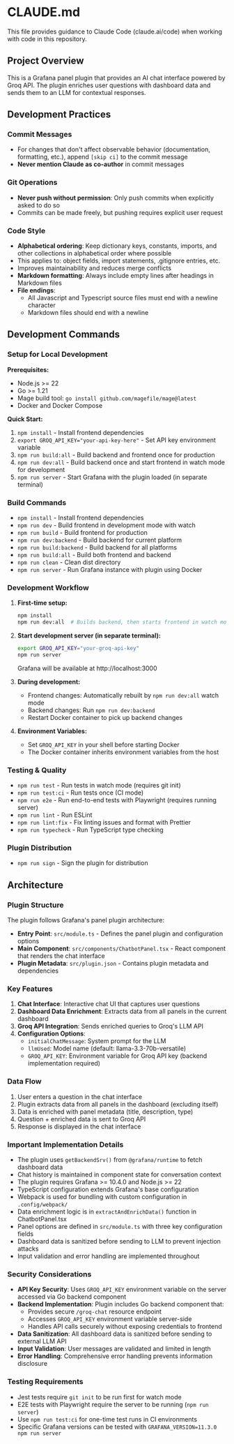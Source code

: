 # CLAUDE.md

This file provides guidance to Claude Code (claude.ai/code) when working with code in this repository.

## Project Overview

This is a Grafana panel plugin that provides an AI chat interface powered by Groq API. The plugin enriches user questions with dashboard data and sends them to an LLM for contextual responses.

## Development Practices

### Commit Messages

- For changes that don't affect observable behavior (documentation, formatting, etc.), append `[skip ci]` to the commit message
- **Never mention Claude as co-author** in commit messages

### Git Operations

- **Never push without permission**: Only push commits when explicitly asked to do so
- Commits can be made freely, but pushing requires explicit user request

### Code Style

- **Alphabetical ordering**: Keep dictionary keys, constants, imports, and other collections in alphabetical order where possible
- This applies to: object fields, import statements, .gitignore entries, etc.
- Improves maintainability and reduces merge conflicts
- **Markdown formatting**: Always include empty lines after headings in Markdown files
- **File endings**:
  - All Javascript and Typescript source files must end with a newline character
  - Markdown files should end with a newline

## Development Commands

### Setup for Local Development

**Prerequisites:**

- Node.js >= 22
- Go >= 1.21
- Mage build tool: `go install github.com/magefile/mage@latest`
- Docker and Docker Compose

**Quick Start:**

1. `npm install` - Install frontend dependencies
2. `export GROQ_API_KEY="your-api-key-here"` - Set API key environment variable
3. `npm run build:all` - Build backend and frontend once for production
4. `npm run dev:all` - Build backend once and start frontend in watch mode for development
5. `npm run server` - Start Grafana with the plugin loaded (in separate terminal)

### Build Commands

- `npm install` - Install frontend dependencies
- `npm run dev` - Build frontend in development mode with watch
- `npm run build` - Build frontend for production
- `npm run dev:backend` - Build backend for current platform
- `npm run build:backend` - Build backend for all platforms
- `npm run build:all` - Build both frontend and backend
- `npm run clean` - Clean dist directory
- `npm run server` - Run Grafana instance with plugin using Docker

### Development Workflow

1. **First-time setup:**

   ```bash
   npm install
   npm run dev:all  # Builds backend, then starts frontend in watch mode
   ```

2. **Start development server (in separate terminal):**

   ```bash
   export GROQ_API_KEY="your-groq-api-key"
   npm run server
   ```

   Grafana will be available at http://localhost:3000

3. **During development:**

   - Frontend changes: Automatically rebuilt by `npm run dev:all` watch mode
   - Backend changes: Run `npm run dev:backend`
   - Restart Docker container to pick up backend changes

4. **Environment Variables:**
   - Set `GROQ_API_KEY` in your shell before starting Docker
   - The Docker container inherits environment variables from the host

### Testing & Quality

- `npm run test` - Run tests in watch mode (requires git init)
- `npm run test:ci` - Run tests once (CI mode)
- `npm run e2e` - Run end-to-end tests with Playwright (requires running server)
- `npm run lint` - Run ESLint
- `npm run lint:fix` - Fix linting issues and format with Prettier
- `npm run typecheck` - Run TypeScript type checking

### Plugin Distribution

- `npm run sign` - Sign the plugin for distribution

## Architecture

### Plugin Structure

The plugin follows Grafana's panel plugin architecture:

- **Entry Point**: `src/module.ts` - Defines the panel plugin and configuration options
- **Main Component**: `src/components/ChatbotPanel.tsx` - React component that renders the chat interface
- **Plugin Metadata**: `src/plugin.json` - Contains plugin metadata and dependencies

### Key Features

1. **Chat Interface**: Interactive chat UI that captures user questions
2. **Dashboard Data Enrichment**: Extracts data from all panels in the current dashboard
3. **Groq API Integration**: Sends enriched queries to Groq's LLM API
4. **Configuration Options**:
   - `initialChatMessage`: System prompt for the LLM
   - `llmUsed`: Model name (default: llama-3.3-70b-versatile)
   - `GROQ_API_KEY`: Environment variable for Groq API key (backend implementation required)

### Data Flow

1. User enters a question in the chat interface
2. Plugin extracts data from all panels in the dashboard (excluding itself)
3. Data is enriched with panel metadata (title, description, type)
4. Question + enriched data is sent to Groq API
5. Response is displayed in the chat interface

### Important Implementation Details

- The plugin uses `getBackendSrv()` from `@grafana/runtime` to fetch dashboard data
- Chat history is maintained in component state for conversation context
- The plugin requires Grafana >= 10.4.0 and Node.js >= 22
- TypeScript configuration extends Grafana's base configuration
- Webpack is used for bundling with custom configuration in `.config/webpack/`
- Data enrichment logic is in `extractAndEnrichData()` function in ChatbotPanel.tsx
- Panel options are defined in `src/module.ts` with three key configuration fields
- Dashboard data is sanitized before sending to LLM to prevent injection attacks
- Input validation and error handling are implemented throughout

### Security Considerations

- **API Key Security**: Uses `GROQ_API_KEY` environment variable on the server accessed via Go backend component
- **Backend Implementation**: Plugin includes Go backend component that:
  - Provides secure `/groq-chat` resource endpoint
  - Accesses `GROQ_API_KEY` environment variable server-side
  - Handles API calls securely without exposing credentials to frontend
- **Data Sanitization**: All dashboard data is sanitized before sending to external LLM API
- **Input Validation**: User messages are validated and limited in length
- **Error Handling**: Comprehensive error handling prevents information disclosure

### Testing Requirements

- Jest tests require `git init` to be run first for watch mode
- E2E tests with Playwright require the server to be running (`npm run server`)
- Use `npm run test:ci` for one-time test runs in CI environments
- Specific Grafana versions can be tested with `GRAFANA_VERSION=11.3.0 npm run server`
